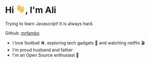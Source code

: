 # Hi <img src="https://raw.githubusercontent.com/ABSphreak/ABSphreak/master/gifs/Hi.gif" width="30px">, I'm Ali

Trying to learn Javascript! It is always hard. 

Github: [mrfambo](https://github.com/mrfambo)

- I love football ⚽, exploring tech gadgets 🔌 and watching netflix 🎬
- I'm proud husband and father
- I'm an Open Source enthusiast 🤠

<!---
mrfambo-cp/mrfambo-cp is a ✨ special ✨ repository because its `README.md` (this file) appears on your GitHub profile.
You can click the Preview link to take a look at your changes.
--->
